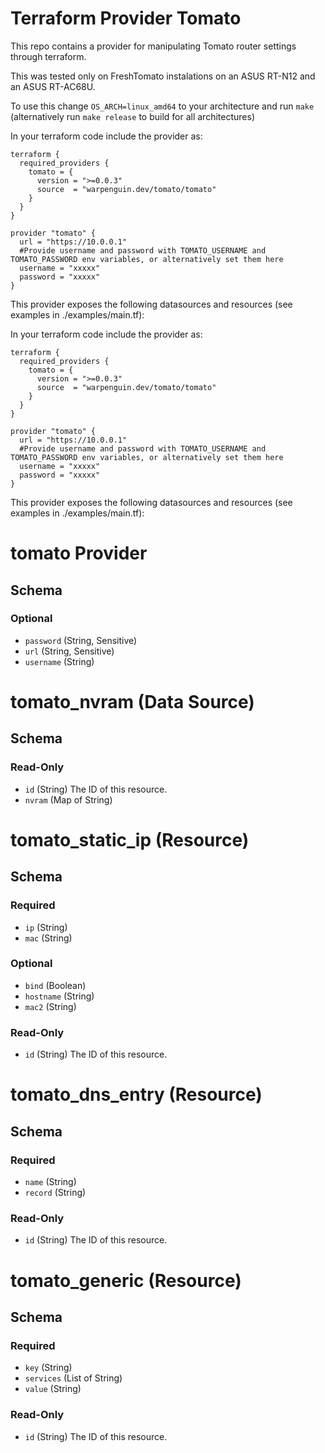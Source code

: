 # Terraform Provider Tomato
This repo contains a provider for manipulating Tomato router settings through terraform.

This was tested only on FreshTomato instalations on an ASUS RT-N12 and an ASUS RT-AC68U.

To use this change `OS_ARCH=linux_amd64` to your architecture and run `make` (alternatively run `make release` to build for all architectures)

In your terraform code include the provider as:
```
terraform {
  required_providers {
    tomato = {
      version = ">=0.0.3"
      source  = "warpenguin.dev/tomato/tomato"
    }
  }
}

provider "tomato" {
  url = "https://10.0.0.1"
  #Provide username and password with TOMATO_USERNAME and TOMATO_PASSWORD env variables, or alternatively set them here
  username = "xxxxx" 
  password = "xxxxx"
}

```

This provider exposes the following datasources and resources (see examples in ./examples/main.tf):


In your terraform code include the provider as:
```
terraform {
  required_providers {
    tomato = {
      version = ">=0.0.3"
      source  = "warpenguin.dev/tomato/tomato"
    }
  }
}

provider "tomato" {
  url = "https://10.0.0.1"
  #Provide username and password with TOMATO_USERNAME and TOMATO_PASSWORD env variables, or alternatively set them here
  username = "xxxxx" 
  password = "xxxxx"
}

```

This provider exposes the following datasources and resources (see examples in ./examples/main.tf):



# tomato Provider





<!-- schema generated by tfplugindocs -->
## Schema

### Optional

- `password` (String, Sensitive)
- `url` (String, Sensitive)
- `username` (String)

# tomato_nvram (Data Source)





<!-- schema generated by tfplugindocs -->
## Schema

### Read-Only

- `id` (String) The ID of this resource.
- `nvram` (Map of String)



# tomato_static_ip (Resource)





<!-- schema generated by tfplugindocs -->
## Schema

### Required

- `ip` (String)
- `mac` (String)

### Optional

- `bind` (Boolean)
- `hostname` (String)
- `mac2` (String)

### Read-Only

- `id` (String) The ID of this resource.



# tomato_dns_entry (Resource)





<!-- schema generated by tfplugindocs -->
## Schema

### Required

- `name` (String)
- `record` (String)

### Read-Only

- `id` (String) The ID of this resource.



# tomato_generic (Resource)





<!-- schema generated by tfplugindocs -->
## Schema

### Required

- `key` (String)
- `services` (List of String)
- `value` (String)

### Read-Only

- `id` (String) The ID of this resource.


